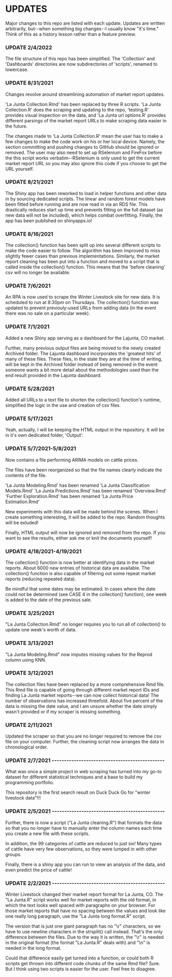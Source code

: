 # UPDATES
Major changes to this repo are listed with each update. Updates are written arbitrarily, but--when something big changes--I usually know "it's time." Think of this as a history lesson rather than a feature preview.

### UPDATE 2/4/2022
The file structure of this repo has been simplified. The 'Collection' and 'Dashboards' directories are now subdirectories of 'scripts', renamed to lowercase.

### UPDATE 8/31/2021
Changes revolve around streamlining automation of market report updates.

'La Junta Collection.Rmd' has been replaced by three R scripts. 'La Junta Collection.R' does the scraping and updating to the repo, 'testing.R' provides visual inspection on the data, and 'La Junta url options.R' provides different parsings of the market report URLs to make scraping data easier in the future.

The changes made to 'La Junta Collection.R' mean the user has to make a few changes to make the code work on his or her local device. Namely, the section committing and pushing changes to GitHub should be ignored or removed. The user may also need to set up RSelenium and FireFox before the this script works verbatim--RSelenium is only used to get the current market report URL so you may also ignore this code if you choose to get the URL yourself.

### UPDATE 8/21/2021
The Shiny app has been reworked to load in helper functions and other data in by sourcing dedicated scripts. The linear and random forest models have been fitted before running and are now read in via an RDS file. This drastically reduces start up time and prevents fitting on the full dataset (as new data will not be included), which helps combat overfitting. Finally, the app has been published on shinyapps.io!

### UPDATE 8/16/2021
The collection() function has been split up into several different scripts to make the code easier to follow. The algorithm has been improved to miss slightly fewer cases than previous implementations. Similarly, the market report cleaning has been put into a function and moved to a script that is called inside the collection() function. This means that the 'before cleaning' csv will no longer be available.

### UPDATE 7/6/2021
An RPA is now used to scrape the Winter Livestock site for new data. It is scheduled to run at 8:30pm on Thursdays. The collection() function was updated to prevent previouly-used URLs from adding data (in the event there was no sale on a particular week).

### UPDATE 7/1/2021
Added a new Shiny app serving as a dashboard for the Lajunta, CO market.

Further, many previous output files are being moved to the newly created Archived folder. The Lajunta dashboard incorporates the 'greatest hits' of many of these files. These files, in the state they are at the time of writing, will be kept in the Archived folder instead of being removed in the event someone wants a bit more detail about the methodologies used than the end result provided in the Lajunta dashboard.

### UPDATE 5/28/2021
Added all URLs to a text file to shorten the collection() function's runtime, simplified the logic in the use and creation of csv files.

### UPDATE 5/17/2021
Yeah, actually, I will be keeping the HTML output in the repository. It will be in it's own dedicated folder, 'Output'.

### UPDATE 5/7/2021-5/8/2021
Now contains a file performing ARIMA models on cattle prices.

The files have been reorganized so that the file names clearly indicate the contents of the file.

'La Junta Modeling.Rmd' has been renamed 'La Junta Classification Models.Rmd'
'La Junta Predictions.Rmd' has been renamed 'Overview.Rmd'
'Further Exploration.Rmd' has been renamed 'La Junta Price Estimation.Rmd'

New experiments with this data will be made behind the scenes. When I create something interesting, it will be added to the repo. Random thoughts will be exluded!

Finally, HTML output will now be ignored and removed from the repo. If you want to see the results, either ask me or knit the documents yourself!

### UPDATE 4/18/2021-4/19/2021
The collection() function is now better at identifying data in the market reports. About 6000 new entries of historical data are available. The collection() function is also capable of filtering out some repeat market reports (reducing repeated data).

Be mindful that some dates may be estimated. In cases where the date could not be determined (see CASE 4 in the collection() function), one week is added to the date of the previous sale.

### UPDATE 3/25/2021
"La Junta Collection.Rmd" no longer requires you to run all of collection() to update one week's worth of data.

### UPDATE 3/13/2021
"La Junta Modeling.Rmd" now imputes missing values for the Reprod column using KNN.

### UPDATE 3/12/2021
The collection files have been replaced by a more comprehensive Rmd file. This Rmd file is capable of going through different market report IDs and finding La Junta market reports--we can now collect historical data! The number of observations has increased threefold. About five percent of the data is missing the date value, and I am unsure whether the date simply wasn't provided or if my scraper is missing something.

### UPDATE 2/11/2021
Updated the scraper so that you are no longer required to remove the csv file on your computer. Further, the cleaning script now arranges the data in chronological order.

### UPDATE 2/7/2021 ----------------------------------------------
What was once a simple project in web scraping has turned into my go-to dataset for different statistical techniques and a base to build my programming portfolio.

This repository is the first search result on Duck Duck Go for "winter livestock data"!!!

### UPDATE 2/5/2021 ----------------------------------------------
Further, there is now a script ("La Junta cleaning.R") that formats the data so that you no longer have to manually enter the column names each time you create a new file with these scripts.

In addition, the 99 categories of cattle are reduced to just six! Many types of cattle have very few observations, so they were lumped in with other groups.

Finally, there is a shiny app you can run to view an analysis of the data, and even predict the price of cattle!

### UPDATE 2/2/2021 ----------------------------------------------
Winter Livestock changed their market report format for La Junta, CO. The "La Junta.R" script works well for market reports with the old format, in which the text looks well spaced with paragraphs on your browser. For those market reports that have no spacing between the values and look like one really long paragraph, use the "La Junta long format.R" script.

The version that is just one giant paragraph has no "\r" characters, so we have to use newline characters in the strsplit() call instead. That's the only difference between the files. Due to the way it is written, the "\r" is needed in the original format (the format "La Junta.R" deals with) and "\n" is needed in the long format.

Could that difference easily get turned into a function, or could both R scripts get thrown into different code chunks of the same Rmd file? Sure. But I think using two scripts is easier for the user. Feel free to disagree.
